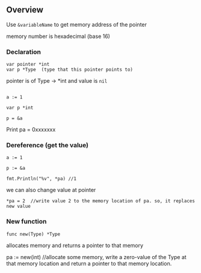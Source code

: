 ## Overview

Use `&variableName` to get memory address of the pointer

memory number is hexadecimal (base 16)

### Declaration

```
var pointer *int
var p *Type  (type that this pointer points to)
```

pointer is of Type -> *int and value is `nil`

```

a := 1

var p *int

p = &a

```

Print pa = 0xxxxxxx

### Dereference (get the value)

```
a := 1

p := &a

fmt.Println("%v", *pa) //1

```

we can also change value at pointer 

```
*pa = 2  //write value 2 to the memory location of pa. so, it replaces new value
```

### New function
```
func new(Type) *Type
```

allocates memory and returns a pointer to that memory

pa := new(int) //allocate some memory, write a zero-value of the Type at that memory location and return a pointer to that memory location.



